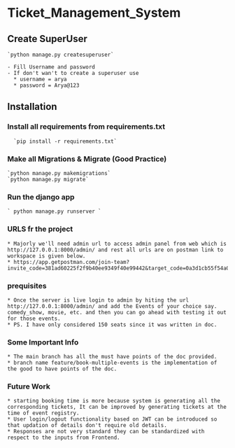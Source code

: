 # Ticket_Management_System

## Create SuperUser 
    `python manage.py createsuperuser` 
    
    - Fill Username and password  
    - If don't wan't to create a superuser use 
      * username = arya
      * password = Arya@123
    
## Installation 

 ### Install all requirements from requirements.txt 
      `pip install -r requirements.txt`
      
 ### Make all Migrations & Migrate (Good Practice) 
    `python manage.py makemigrations`
    `python manage.py migrate`
    
### Run the django app 
    ` python manage.py runserver ` 
    
### URLS fr the project
    * Majorly we'll need admin url to access admin panel from web which is http://127.0.0.1:8000/admin/ and rest all urls are on postman link to workspace is given below.
    * https://app.getpostman.com/join-team?invite_code=381ad60225f2f9b40ee9349f40e99442&target_code=0a3d1cb55f54a0e4e3b2bae9e022319e
    
### prequisites 
    * Once the server is live login to admin by hiting the url http://127.0.0.1:8000/admin/ and add the Events of your choice say. comedy_show, movie, etc. and then you can go ahead with testing it out for those events.
    * PS. I have only considered 150 seats since it was written in doc.
    
### Some Important Info 
    * The main branch has all the must have points of the doc provided. 
    * branch name feature/book-multiple-events is the implementation of the good to have points of the doc.

### Future Work 
    * starting booking time is more because system is generating all the corresponding tickets, It can be improved by generating tickets at the time of event registry.
    * User login/logout functionality based on JWT can be introduced so that updation of details don't require old details.
    * Responses are not very standard they can be standardized with respect to the inputs from Frontend.
    
    
  

